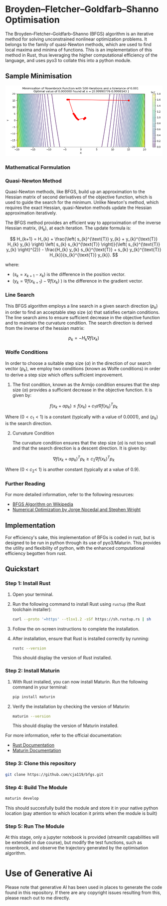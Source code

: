 #  Broyden–Fletcher–Goldfarb–Shanno Optimisation

The Broyden–Fletcher–Goldfarb–Shanno (BFGS) algorithm is an iterative method for solving unconstrained nonlinear optimization problems. It belongs to the family of quasi-Newton methods, which are used to find local maxima and minima of functions. This is an implementation of this method in Rust, thus leveraging the higher computational efficiency of the language, and uses pyo3 to collate this into a python module.
## Sample Minimisation
![Sample Solve](SampleRosenbrock.png)
### Mathematical Formulation
### Quasi-Newton Method

Quasi-Newton methods, like BFGS, build up an approximation to the Hessian matrix of second derivatives of the objective function, which is used to guide the search for the minimum. Unlike Newton's method, which requires the exact Hessian, quasi-Newton methods update the Hessian approximation iteratively.

The BFGS method provides an efficient way to approximation of the inverse Hessian matrix, \($H_k$\), at each iteration. The update formula is:

$$
H_{k+1} = H_{k} + \frac{\left( s_{k}^{\text{T}} y_{k} + y_{k}^{\text{T}} H_{k} y_{k} \right) \left( s_{k} s_{k}^{\text{T}} \right)}{\left( s_{k}^{\text{T}} y_{k} \right)^{2}} - \frac{H_{k} y_{k} s_{k}^{\text{T}} + s_{k} y_{k}^{\text{T}} H_{k}}{s_{k}^{\text{T}} y_{k}}.
$$

where:
- \($s_k = x_{k+1} - x_k$\) is the difference in the position vector.
- \($y_k = \nabla f(x_{k+1}) - \nabla f(x_k)$ \) is the difference in the gradient vector.


### Line Search

This BFGS algorithm employs a line search in a given search direction \($p_k$\) in order to find an acceptable step size \($\alpha$\) that satisfies certain conditions. The line search aims to ensure sufficient decrease in the objective function and to maintain the curvature condition. The search direction is derived from the inverse of the hessian matrix:

$$
p_k = - H_k \nabla f(x_{k})
$$

### Wolfe Conditions
In order to choose a suitable step size \($\alpha$\) in the direction of our search vector \($p_k$\), we employ two conditions (known as Wolfe conditions) in order to derive a step size which offers sufficient improvement.


1. The first condition, known as the Armijo condition ensures that the step size \($\alpha$\) provides a sufficient decrease in the objective function. It is given by:

$$
f(x_k + \alpha p_k) \leq f(x_k) + c_1 \alpha \nabla f(x_k)^T p_k 
$$

Where \($0 < c_1 < 1$\) is a constant (typically with a value of 0.0001), and \($p_k$\) is the search direction.

2. Curvature Condition
    
    The curvature condition ensures that the step size \($\alpha$\) is not too small and that the search direction is a descent direction. It is given by:
    
$$
\nabla f(x_k + \alpha p_k)^T p_k \geq c_2 \nabla f(x_k)^T p_k 
$$
    
Where \(0 < $c_2 <$ 1\) is another constant (typically at a value of 0.9).

### Further Reading


For more detailed information, refer to the following resources:
- [BFGS Algorithm on Wikipedia](https://en.wikipedia.org/wiki/BFGS_method)
- [Numerical Optimization by Jorge Nocedal and Stephen Wright](https://www.springer.com/gp/book/9780387303031)

## Implementation

For efficiency's sake, this implementation of BFGs is coded in rust, but is designed to be run in python through its use of pyo3/Maturin. This provides the utility and flexibility of python, with the enhanced computational efficiency begotten from rust.

## Quickstart

### Step 1: Install Rust

1. Open your terminal.
2. Run the following command to install Rust using `rustup` (the Rust toolchain installer):

    ```sh
    curl --proto '=https' --tlsv1.2 -sSf https://sh.rustup.rs | sh
    ```

3. Follow the on-screen instructions to complete the installation.
4. After installation, ensure that Rust is installed correctly by running:

    ```sh
    rustc --version
    ```

    This should display the version of Rust installed.

### Step 2: Install Maturin

1. With Rust installed, you can now install Maturin. Run the following command in your terminal:

    ```sh
    pip install maturin
    ```

2. Verify the installation by checking the version of Maturin:

    ```sh
    maturin --version
    ```

    This should display the version of Maturin installed.

For more information, refer to the official documentation:
- [Rust Documentation](https://www.rust-lang.org/learn)
- [Maturin Documentation](https://maturin.rs/)

### Step 3: Clone this repository
```sh
git clone https://github.com/cja119/bfgs.git
```
### Step 4: Build The Module

```sh
maturin develop
```

This should succesfully build the module and store it in your native python location (pay attention to which location it prints when the module is built)

### Step 5: Run The Module

At this stage, only a jupyter notebook is provided (streamlit capabilities will be extended in due course), but modify the test functions, such as rosenbrock, and observe the trajectory generated by the optimisation algorithm.

# Use of Generative Ai

Please note that generative AI has been used in places to generate the code found in this repository. If there are any copyright issues resulting from this, please reach out to me directly.
